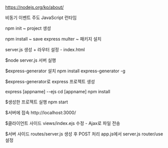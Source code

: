 
https://nodejs.org/ko/about/

비동기 이벤트 주도 JavaScript 런타임

npm init ~ project 생성

npm install ~ save express multer ~ 패키지 설치

server.js 생성 + 라우터 설정 - index.html

$node server.js 서버 실행

$express-generator 설치
npm install express-generator -g

$express-generator로 express 프로젝트 생성

express [appname] --ejs
cd [appname]
npm install

$생성한 프로젝트 실행
npm start

$서버에 접속
http://localhost:3000/

$클라이언트 사이드
views/index.ejs 수정 - Ajax로 파일 전송

$서버 사이드
routes/server.js 생성 후 POST 처리
app.js에서 server.js router/use 설정